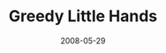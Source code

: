 ---
layout: music 
title: "Greedy Little Hands"
date: 2008-05-29 
description: "Music from the Consumed journey."
sc-permalink-url: "http://soundcloud.com/crdschurch/greedy-little-hands"
audio: "http://s3.amazonaws.com/crossroads-media/music/audio/GreedyLittleHands.mp3"
audio-duration: "03:07"
tag: 
 - consumed
 - greed
 - generosity
src: "http://s3.amazonaws.com/crossroads-media/images/GreedyLH_lg.jpg"
---